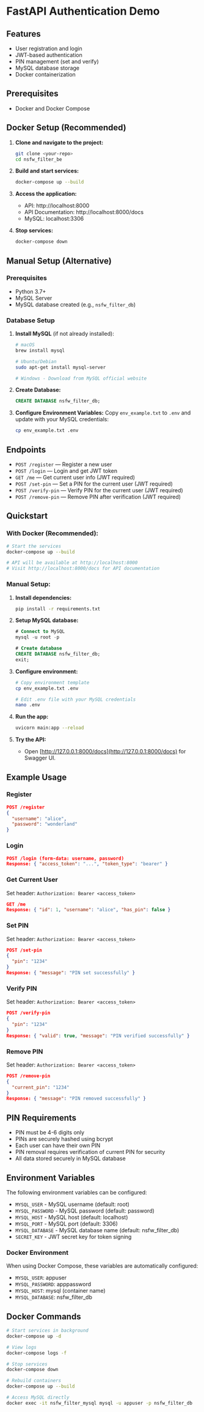 # FastAPI Authentication Demo

## Features
- User registration and login
- JWT-based authentication
- PIN management (set and verify)
- MySQL database storage
- Docker containerization

## Prerequisites
- Docker and Docker Compose

## Docker Setup (Recommended)

1. **Clone and navigate to the project:**
   ```bash
   git clone <your-repo>
   cd nsfw_filter_be
   ```

2. **Build and start services:**
   ```bash
   docker-compose up --build
   ```

3. **Access the application:**
   - API: http://localhost:8000
   - API Documentation: http://localhost:8000/docs
   - MySQL: localhost:3306

4. **Stop services:**
   ```bash
   docker-compose down
   ```

## Manual Setup (Alternative)

### Prerequisites
- Python 3.7+
- MySQL Server
- MySQL database created (e.g., `nsfw_filter_db`)

### Database Setup

1. **Install MySQL** (if not already installed):
   ```bash
   # macOS
   brew install mysql
   
   # Ubuntu/Debian
   sudo apt-get install mysql-server
   
   # Windows - Download from MySQL official website
   ```

2. **Create Database:**
   ```sql
   CREATE DATABASE nsfw_filter_db;
   ```

3. **Configure Environment Variables:**
   Copy `env_example.txt` to `.env` and update with your MySQL credentials:
   ```bash
   cp env_example.txt .env
   ```

## Endpoints
- `POST /register` — Register a new user
- `POST /login` — Login and get JWT token
- `GET /me` — Get current user info (JWT required)
- `POST /set-pin` — Set a PIN for the current user (JWT required)
- `POST /verify-pin` — Verify PIN for the current user (JWT required)
- `POST /remove-pin` — Remove PIN after verification (JWT required)

## Quickstart

### With Docker (Recommended):
```bash
# Start the services
docker-compose up --build

# API will be available at http://localhost:8000
# Visit http://localhost:8000/docs for API documentation
```

### Manual Setup:

1. **Install dependencies:**
   ```bash
   pip install -r requirements.txt
   ```

2. **Setup MySQL database:**
   ```sql
   # Connect to MySQL
   mysql -u root -p
   
   # Create database
   CREATE DATABASE nsfw_filter_db;
   exit;
   ```

3. **Configure environment:**
   ```bash
   # Copy environment template
   cp env_example.txt .env
   
   # Edit .env file with your MySQL credentials
   nano .env
   ```

4. **Run the app:**
   ```bash
   uvicorn main:app --reload
   ```

5. **Try the API:**
   - Open [http://127.0.0.1:8000/docs](http://127.0.0.1:8000/docs) for Swagger UI.

## Example Usage

### Register
```json
POST /register
{
  "username": "alice",
  "password": "wonderland"
}
```

### Login
```json
POST /login (form-data: username, password)
Response: { "access_token": "...", "token_type": "bearer" }
```

### Get Current User
Set header: `Authorization: Bearer <access_token>`
```json
GET /me
Response: { "id": 1, "username": "alice", "has_pin": false }
```

### Set PIN
Set header: `Authorization: Bearer <access_token>`
```json
POST /set-pin
{
  "pin": "1234"
}
Response: { "message": "PIN set successfully" }
```

### Verify PIN
Set header: `Authorization: Bearer <access_token>`
```json
POST /verify-pin
{
  "pin": "1234"
}
Response: { "valid": true, "message": "PIN verified successfully" }
```

### Remove PIN
Set header: `Authorization: Bearer <access_token>`
```json
POST /remove-pin
{
  "current_pin": "1234"
}
Response: { "message": "PIN removed successfully" }
```

## PIN Requirements
- PIN must be 4-6 digits only
- PINs are securely hashed using bcrypt
- Each user can have their own PIN
- PIN removal requires verification of current PIN for security
- All data stored securely in MySQL database

## Environment Variables
The following environment variables can be configured:
- `MYSQL_USER` - MySQL username (default: root)
- `MYSQL_PASSWORD` - MySQL password (default: password)
- `MYSQL_HOST` - MySQL host (default: localhost)
- `MYSQL_PORT` - MySQL port (default: 3306)
- `MYSQL_DATABASE` - MySQL database name (default: nsfw_filter_db)
- `SECRET_KEY` - JWT secret key for token signing

### Docker Environment
When using Docker Compose, these variables are automatically configured:
- `MYSQL_USER`: appuser
- `MYSQL_PASSWORD`: apppassword
- `MYSQL_HOST`: mysql (container name)
- `MYSQL_DATABASE`: nsfw_filter_db

## Docker Commands

```bash
# Start services in background
docker-compose up -d

# View logs
docker-compose logs -f

# Stop services
docker-compose down

# Rebuild containers
docker-compose up --build

# Access MySQL directly
docker exec -it nsfw_filter_mysql mysql -u appuser -p nsfw_filter_db
```